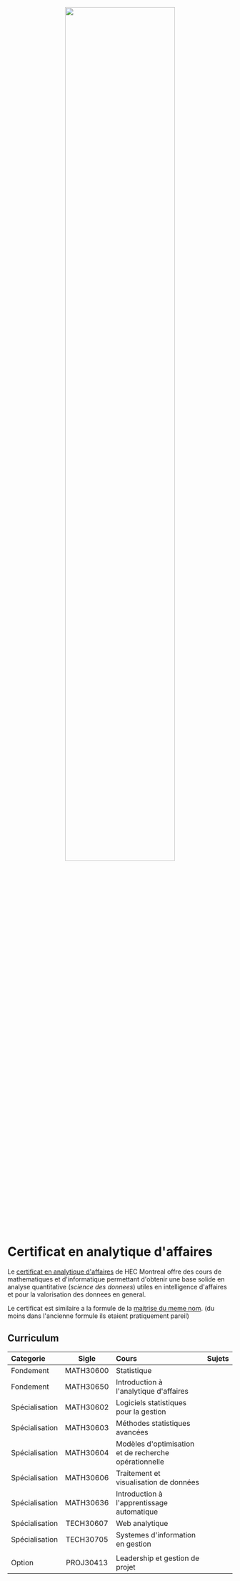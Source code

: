 <p align="center">
  <img width="70%" height="70%" src="https://www.hec.ca/web_resources/img/logoPrintVersion.jpg">
</p>

# Certificat en analytique d'affaires

Le [certificat en analytique d'affaires](https://www.hec.ca/programmes/certificats/certificat-analytique-affaires/structure/index.html) de HEC Montreal offre des cours de mathematiques et d'informatique permettant d'obtenir une base solide en analyse quantitative (*science des donnees*) utiles en intelligence d'affaires et pour la valorisation des donnees en general.

Le certificat est similaire a la formule de la [maitrise du meme nom](https://www.hec.ca/programmes/maitrises/maitrise-science-donnees-analytique-affaires/structure/index.html). (du moins dans l'ancienne formule ils etaient pratiquement pareil)

## Curriculum
| Categorie      | Sigle     | Cours                                                 | Sujets |
| :------------- | :-------: | :---------------------------------------------------- | :----- |
| Fondement      | MATH30600 | Statistique                                           |        |
| Fondement      | MATH30650 | Introduction à l'analytique d'affaires                |        |
| Spécialisation | MATH30602 | Logiciels statistiques pour la gestion                |        |
| Spécialisation | MATH30603 | Méthodes statistiques avancées                        |        |
| Spécialisation | MATH30604 | Modèles d'optimisation et de recherche opérationnelle |        |
| Spécialisation | MATH30606 | Traitement et visualisation de données                |        |
| Spécialisation | MATH30636 | Introduction à l'apprentissage automatique            |        |
| Spécialisation | TECH30607 | Web analytique                                        |        |
| Spécialisation | TECH30705 | Systemes d'information en gestion                     |        |
|||||
| Option         | PROJ30413 | Leadership et gestion de projet                       |        |


